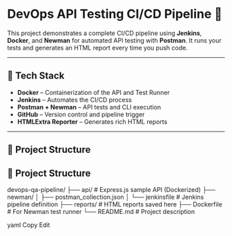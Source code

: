 # DevOps API Testing CI/CD Pipeline 🚀

This project demonstrates a complete CI/CD pipeline using **Jenkins**, **Docker**, and **Newman** for automated API testing with **Postman**. It runs your tests and generates an HTML report every time you push code.

---

## 🔧 Tech Stack

- **Docker** – Containerization of the API and Test Runner
- **Jenkins** – Automates the CI/CD process
- **Postman + Newman** – API tests and CLI execution
- **GitHub** – Version control and pipeline trigger
- **HTMLExtra Reporter** – Generates rich HTML reports

---

## 📁 Project Structure

## 📁 Project Structure

devops-qa-pipeline/
├── api/ # Express.js sample API (Dockerized)
├── newman/
│ ├── postman_collection.json
│ └── jenkinsfile # Jenkins pipeline definition
├── reports/ # HTML reports saved here
├── Dockerfile # For Newman test runner
└── README.md # Project description

yaml
Copy
Edit

